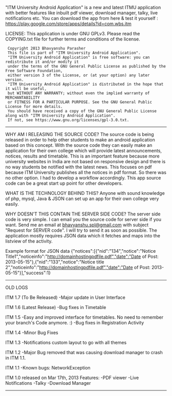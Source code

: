 "ITM University Android Application" is a new and latest ITMU application with better features like inbuilt pdf viewer, download manager, talky, live notifications etc.
You can download the app from here & test it yourself : https://play.google.com/store/apps/details?id=com.wbs.itm

LICENSE: This application is under GNU GPLv3. Please read the COPYING.txt file for further terms and conditions of the license. 

	 Copyright 2013 Bhavyanshu Parasher   
	 This file is part of "ITM University Android Application".
	 "ITM University Android Application" is free software: you can redistribute it and/or modify it 
	 under the terms of the GNU General Public License as published by the Free Software Foundation, 
	 either version 3 of the License, or (at your option) any later version.
	 "ITM University Android Application" is distributed in the hope that it will be useful, 
	 but WITHOUT ANY WARRANTY; without even the implied warranty of MERCHANTABILITY 
	 or FITNESS FOR A PARTICULAR PURPOSE. See the GNU General Public License for more details.
	 You should have received a copy of the GNU General Public License along with "ITM University Android Application". 
	 If not, see https://www.gnu.org/licenses/gpl-3.0.txt.


**********************************************

WHY AM I RELEASING THE SOURCE CODE? 
The source code is being released in order to help other students to make an android application based on this concept. With the source code they can easily make an application for their own college which will provide latest announcements, notices, results and timetable. This is an important feature because more university websites in India are not based on responsive design and there is no way students be notified with the latest news. This focuses on pdf because ITM University publishes all the notices in pdf format. So there was no other option. I had to develop a workflow accordingly. This app source code can be a great start up point for other developers.



WHAT IS THE TECHNOLOGY BEHIND THIS?
Anyone with sound knowledge of php, mysql, Java & JSON can set up an app for their own college very easily.



WHY DOESN'T THIS CONTAIN THE SERVER SIDE CODE?
The server side code is very simple. I can email you the source code for server side if you want. Send me an email at bhavyanshu.spl@gmail.com with subject "Request for SERVER code". I will try to send it as soon as possible.
The application mostly requires JSON data which it fetches and maps into the listview of the activity.

Example format for JSON data
{"notices":[{"nid":"134","notice":"Notice Title1","noticeinfo":"http://domainhostingpdfile.pdf","date":"Date of Post: 2013-05-15"},{"nid":"133","notice":"Notice title 2","noticeinfo":"http://domainhostingpdfile.pdf","date":"Date of Post: 2013-05-15"}],"success":1} 

**********************************************

OLD LOGS

ITM 1.7 (To Be Released)
-Major update in User Interface

ITM 1.6 (Latest Release)
-Bug fixes in Timetable

ITM 1.5
-Easy and improved interface for timetables. No need to remember your branch's Code anymore. :)
-Bug fixes in Registration Activity

ITM 1.4
-Minor Bug Fixes

ITM 1.3
-Notifications custom layout to go with all themes

ITM 1.2
-Major Bug removed that was causing download manager to crash in ITM 1.1.

ITM 1.1
-Known bugs: NetworkException

ITM 1.0 released on Mar 17th, 2013
Features:
-PDF viewer
-Live Notifications
-Talky
-Download Manager

**********************************************
